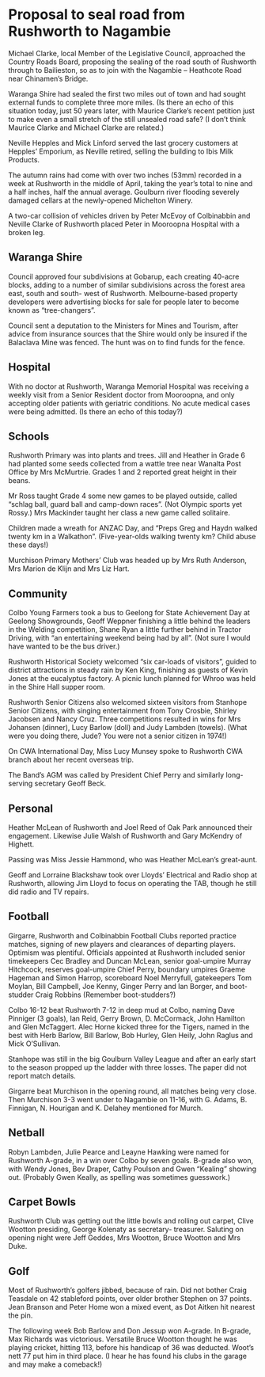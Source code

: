 # Proposal to seal road from Rushworth to Nagambie

Michael Clarke, local Member of the
Legislative Council, approached the Country
Roads Board, proposing the sealing of
the road south of Rushworth through to
Bailieston, so as to join with the Nagambie
– Heathcote Road near Chinamen’s Bridge.

Waranga Shire had sealed the first two
miles out of town and had sought external
funds to complete three more miles. (Is there
an echo of this situation today, just 50 years
later, with Maurice Clarke’s recent petition
just to make even a small stretch of the still
unsealed road safe? (I don’t think Maurice
Clarke and Michael Clarke are related.)

Neville Hepples and Mick Linford
served the last grocery customers at Hepples’
Emporium, as Neville retired, selling the
building to Ibis Milk Products.

The autumn rains had come with over
two inches (53mm) recorded in a week at
Rushworth in the middle of April, taking the
year’s total to nine and a half inches, half
the annual average. Goulburn river flooding
severely damaged cellars at the newly-opened
Michelton Winery.

A two-car collision of vehicles driven
by Peter McEvoy of Colbinabbin and
Neville Clarke of Rushworth placed Peter in
Mooroopna Hospital with a broken leg.

## Waranga Shire

Council approved four subdivisions
at Gobarup, each creating 40-acre blocks,
adding to a number of similar subdivisions
across the forest area east, south and south-
west of Rushworth. Melbourne-based
property developers were advertising blocks
for sale for people later to become known as
“tree-changers”.

Council sent a deputation to the Ministers
for Mines and Tourism, after advice from
insurance sources that the Shire would only
be insured if the Balaclava Mine was fenced.
The hunt was on to find funds for the fence.

## Hospital

With no doctor at Rushworth, Waranga
Memorial Hospital was receiving a weekly
visit from a Senior Resident doctor from
Mooroopna, and only accepting older patients
with geriatric conditions. No acute medical
cases were being admitted. (Is there an echo
of this today?)

## Schools

Rushworth Primary was into plants and
trees. Jill and Heather in Grade 6 had planted
some seeds collected from a wattle tree near
Wanalta Post Office by Mrs McMurtrie.
Grades 1 and 2 reported great height in their
beans.

Mr Ross taught Grade 4 some new
games to be played outside, called “schlag
ball, guard ball and camp-down races”. (Not
Olympic sports yet Rossy.) Mrs Mackinder
taught her class a new game called solitaire.

Children made a wreath for ANZAC Day,
and “Preps Greg and Haydn walked twenty
km in a Walkathon”. (Five-year-olds walking
twenty km? Child abuse these days!)

Murchison Primary Mothers’ Club was
headed up by Mrs Ruth Anderson, Mrs
Marion de Klijn and Mrs Liz Hart.

## Community

Colbo Young Farmers took a bus to
Geelong for State Achievement Day at
Geelong Showgrounds, Geoff Weppner
finishing a little behind the leaders in the
Welding competition, Shane Ryan a little
further behind in Tractor Driving, with “an
entertaining weekend being had by all”.
(Not sure I would have wanted to be the bus
driver.)

Rushworth Historical Society welcomed
“six car-loads of visitors”, guided to district
attractions in steady rain by Ken King,
finishing as guests of Kevin Jones at the
eucalyptus factory. A picnic lunch planned
for Whroo was held in the Shire Hall supper
room.

Rushworth Senior Citizens also
welcomed sixteen visitors from Stanhope
Senior Citizens, with singing entertainment
from Tony Crosbie, Shirley Jacobsen and
Nancy Cruz. Three competitions resulted in
wins for Mrs Johansen (dinner), Lucy Barlow
(doll) and Judy Lambden (towels). (What
were you doing there, Jude? You were not a
senior citizen in 1974!)

On CWA International Day, Miss Lucy
Munsey spoke to Rushworth CWA branch
about her recent overseas trip.

The Band’s AGM was called by President
Chief Perry and similarly long-serving
secretary Geoff Beck.

## Personal

Heather McLean of Rushworth and
Joel Reed of Oak Park announced their
engagement. Likewise Julie Walsh of
Rushworth and Gary McKendry of Highett.

Passing was Miss Jessie Hammond, who
was Heather McLean’s great-aunt.

Geoff and Lorraine Blackshaw took
over Lloyds’ Electrical and Radio shop at
Rushworth, allowing Jim Lloyd to focus on
operating the TAB, though he still did radio
and TV repairs.

## Football

Girgarre, Rushworth and Colbinabbin
Football Clubs reported practice matches,
signing of new players and clearances of
departing players. Optimism was plentiful.
Officials appointed at Rushworth
included senior timekeepers Cec Bradley and
Duncan McLean, senior goal-umpire Murray
Hitchcock, reserves goal-umpire Chief Perry,
boundary umpires Graeme Hageman and
Simon Harrop, scoreboard Noel Merryfull,
gatekeepers Tom Moylan, Bill Campbell,
Joe Kenny, Ginger Perry and Ian Borger,
and boot-studder Craig Robbins (Remember
boot-studders?)

Colbo 16-12 beat Rushworth 7-12 in
deep mud at Colbo, naming Dave Pinniger
(3 goals), Ian Reid, Gerry Brown, D.
McCormack, John Hamilton and Glen
McTaggert. Alec Horne kicked three for the
Tigers, named in the best with Herb Barlow,
Bill Barlow, Bob Hurley, Glen Heily, John
Raglus and Mick O’Sullivan.

Stanhope was still in the big Goulburn
Valley League and after an early start to
the season propped up the ladder with three
losses. The paper did not report match details.

Girgarre beat Murchison in the opening
round, all matches being very close. Then
Murchison 3-3 went under to Nagambie
on 11-16, with G. Adams, B. Finnigan, N.
Hourigan and K. Delahey mentioned for
Murch.

## Netball

Robyn Lambden, Julie Pearce and Leayne
Hawking were named for Rushworth A-grade,
in a win over Colbo by seven goals. B-grade
also won, with Wendy Jones, Bev Draper,
Cathy Poulson and Gwen “Kealing” showing
out. (Probably Gwen Keally, as spelling was
sometimes guesswork.)

## Carpet Bowls

Rushworth Club was getting out the little
bowls and rolling out carpet, Clive Wootton
presiding, George Kolenaty as secretary-
treasurer. Saluting on opening night were Jeff
Geddes, Mrs Wootton, Bruce Wootton and
Mrs Duke.

## Golf

Most of Rushworth’s golfers jibbed,
because of rain. Did not bother Craig Teasdale
on 42 stableford points, over older brother
Stephen on 37 points. Jean Branson and Peter
Home won a mixed event, as Dot Aitken hit
nearest the pin.

The following week Bob Barlow and
Don Jessup won A-grade. In B-grade, Max
Richards was victorious. Versatile Bruce
Wootton thought he was playing cricket,
hitting 113, before his handicap of 36 was
deducted. Woot’s nett 77 put him in third
place. (I hear he has found his clubs in the
garage and may make a comeback!)